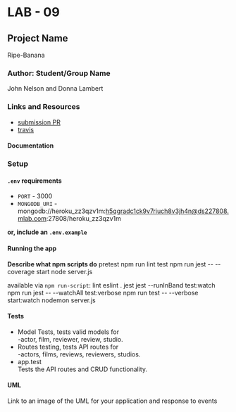 # LAB - 09

## Project Name
Ripe-Banana

### Author: Student/Group Name
John Nelson and Donna Lambert

### Links and Resources
* [submission PR](https://github.com/ripe-banana-lab09/movies/pull/1)
* [travis](https://travis-ci.com/ripe-banana-lab09/movies/builds/129747126)


#### Documentation
<!-- * [api docs](http://xyz.com) (API servers) -->


### Setup
#### `.env` requirements
* `PORT` - 3000
* `MONGODB_URI` - mongodb://heroku_zz3qzv1m:h5qgradc1ck9v7riuch8v3jh4n@ds227808.mlab.com:27808/heroku_zz3qzv1m

**or, include an `.env.example`**

#### Running the app

**Describe what npm scripts do**
  pretest
    npm run lint
  test
    npm run jest -- --coverage
  start
    node server.js

available via `npm run-script`:
  lint
    eslint .
  jest
    jest --runInBand
  test:watch
    npm run jest -- --watchAll
  test:verbose
    npm run test -- --verbose
  start:watch
    nodemon server.js
  
#### Tests
* Model Tests, tests valid models for  
	-actor, film, reviewer, review, studio.
* Routes testing, tests API routes for  
  -actors, films, reviews, reviewers, studios. 
* app.test  
  Tests the API routes and CRUD functionality.

#### UML
Link to an image of the UML for your application and response to events


